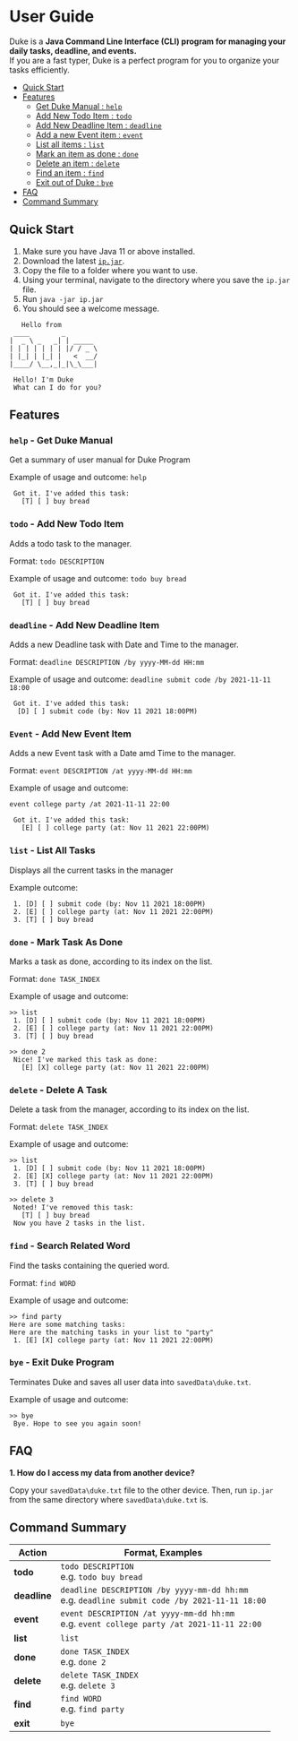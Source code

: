 # User Guide
Duke is a **Java Command Line Interface (CLI) program for managing your daily tasks, deadline, and events.** 
<br>If you are a fast typer, Duke is a perfect program for you to organize your tasks efficiently. 

* [Quick Start](#Quick-Start)
* [Features](#Features)
    * [Get Duke Manual : `help`](#help---get-duke-manual)
    * [Add New Todo Item : `todo`](#todo---add-new-todo-item)
    * [Add New Deadline Item : `deadline`](#deadline---add-new-deadline-item)
    * [Add a new Event item : `event`](#event---add-new-event-item)
    * [List all items : `list`](#list---list-all-tasks)
    * [Mark an item as done : `done`](#done---mark-task-as-done)
    * [Delete an item : `delete`](#delete---delete-a-task)
    * [Find an item : `find`](#find---search-related-word)
    * [Exit out of Duke : `bye`](#bye---exit-duke-program)
* [FAQ](#faq)
* [Command Summary](#Command-Summary)

## Quick Start
1. Make sure you have Java 11 or above installed.
2. Download the latest [`ip.jar`](https://github.com/LouisLouis19/ip/releases/download/A-Jar/ip.jar).
3. Copy the file to a folder where you want to use.
4. Using your terminal, navigate to the directory where you save the `ip.jar` file.
5. Run `java -jar ip.jar`
6. You should see a welcome message.
```
   Hello from
 ____        _        
|  _ \ _   _| | _____
| | | | | | | |/ / _ \
| |_| | |_| |   <  __/
|____/ \__,_|_|\_\___|

 Hello! I'm Duke
 What can I do for you?
```

## Features

### `help` - Get Duke Manual
Get a summary of user manual for Duke Program

Example of usage and outcome:
`help`

```
 Got it. I've added this task:
   [T] [ ] buy bread
```

### `todo` - Add New Todo Item
Adds a todo task to the manager.

Format: `todo DESCRIPTION`

Example of usage and outcome:
`todo buy bread`

```
 Got it. I've added this task:
   [T] [ ] buy bread
```

### `deadline` - Add New Deadline Item
Adds a new Deadline task with Date and Time to the manager.

Format: `deadline DESCRIPTION /by yyyy-MM-dd HH:mm`

Example of usage and outcome:
`deadline submit code /by 2021-11-11 18:00`

```
 Got it. I've added this task:
  [D] [ ] submit code (by: Nov 11 2021 18:00PM)
```

### `Event` - Add New Event Item
Adds a new Event task with a Date amd Time to the manager.

Format: `event DESCRIPTION /at yyyy-MM-dd HH:mm`

Example of usage and outcome:

`event college party /at 2021-11-11 22:00`

```
 Got it. I've added this task:
   [E] [ ] college party (at: Nov 11 2021 22:00PM)
```

### `list` - List All Tasks
Displays all the current tasks in the manager

Example outcome:

```
 1. [D] [ ] submit code (by: Nov 11 2021 18:00PM)
 2. [E] [ ] college party (at: Nov 11 2021 22:00PM)
 3. [T] [ ] buy bread
```

### `done` - Mark Task As Done
Marks a task as done, according to its index on the list.

Format: `done TASK_INDEX`

Example of usage and outcome:

```
>> list
 1. [D] [ ] submit code (by: Nov 11 2021 18:00PM)
 2. [E] [ ] college party (at: Nov 11 2021 22:00PM)
 3. [T] [ ] buy bread
 
>> done 2
 Nice! I've marked this task as done:
   [E] [X] college party (at: Nov 11 2021 22:00PM)
```

### `delete` - Delete A Task
Delete a task from the manager, according to its index on the list.

Format: `delete TASK_INDEX`

Example of usage and outcome:

```
>> list
 1. [D] [ ] submit code (by: Nov 11 2021 18:00PM)
 2. [E] [X] college party (at: Nov 11 2021 22:00PM)
 3. [T] [ ] buy bread
 
>> delete 3
 Noted! I've removed this task:
   [T] [ ] buy bread
 Now you have 2 tasks in the list.
```


### `find` - Search Related Word
Find the tasks containing the queried word.

Format: `find WORD`

Example of usage and outcome:

```
>> find party
Here are some matching tasks:
Here are the matching tasks in your list to "party"
 1. [E] [X] college party (at: Nov 11 2021 22:00PM)
```

### `bye` - Exit Duke Program
Terminates Duke and saves all user data into `savedData\duke.txt`.

Example of usage and outcome:
```
>> bye
 Bye. Hope to see you again soon!
```

## FAQ
**1. How do I access my data from another device?**

Copy your `savedData\duke.txt` file to the other device. Then, run `ip.jar` from the same directory
where `savedData\duke.txt` is.

## Command Summary

**Action** | **Format, Examples**
------------ | -------------
**todo**|`todo DESCRIPTION` <br>e.g. `todo buy bread`
**deadline**|`deadline DESCRIPTION /by yyyy-mm-dd hh:mm` <br>e.g. `deadline submit code /by 2021-11-11 18:00`
**event**|`event DESCRIPTION /at yyyy-mm-dd hh:mm`<br>e.g. `event college party /at 2021-11-11 22:00`
**list**|`list`
**done**|`done TASK_INDEX` <br>e.g. `done 2`
**delete**|`delete TASK_INDEX` <br>e.g. `delete 3`
**find**|`find WORD`<br>e.g. `find party`
**exit**|`bye`
